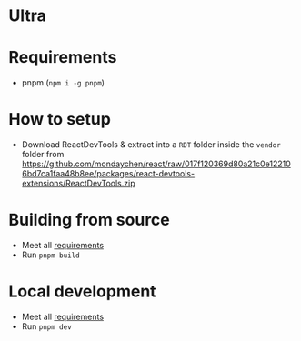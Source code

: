 # Ultra
# Requirements
* pnpm (`npm i -g pnpm`)
# How to setup
* Download ReactDevTools & extract into a `RDT` folder inside the `vendor` folder from https://github.com/mondaychen/react/raw/017f120369d80a21c0e122106bd7ca1faa48b8ee/packages/react-devtools-extensions/ReactDevTools.zip
# Building from source
* Meet all [requirements](#requirements)
* Run `pnpm build`
# Local development
* Meet all [requirements](#requirements)
* Run `pnpm dev`
